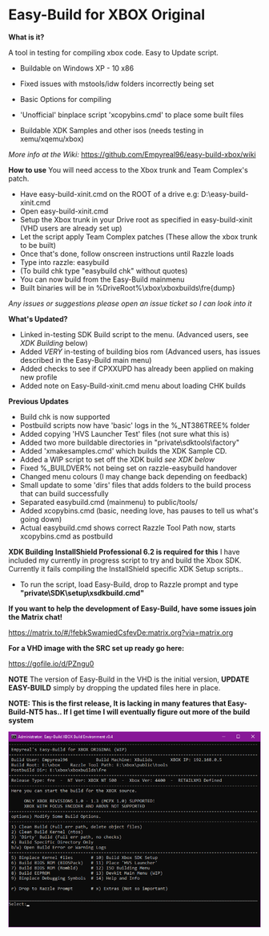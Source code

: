 # Easy-Build for XBOX Original



**What is it?**

A tool in testing for compiling xbox code. Easy to Update script.

- Buildable on Windows XP - 10 x86

- Fixed issues with mstools/idw folders incorrectly being set

- Basic Options for compiling

- 'Unofficial' binplace script 'xcopybins.cmd' to place some built files

- Buildable XDK Samples and other isos (needs testing in xemu/xqemu/xbox)

*More info at the Wiki:*
https://github.com/Empyreal96/easy-build-xbox/wiki


**How to use**
You will need access to the Xbox trunk and Team Complex's patch.

- Have easy-build-xinit.cmd on the ROOT of a drive e.g: D:\easy-build-xinit.cmd
- Open easy-build-xinit.cmd
- Setup the Xbox trunk in your Drive root as specified in easy-build-xinit (VHD users are already set up)
- Let the script apply Team Complex patches (These allow the xbox trunk to be built)
- Once that's done, follow onscreen instructions until Razzle loads
- Type into razzle: easybuild
- (To build chk type "easybuild chk" without quotes)
- You can now build from the Easy-Build mainmenu
- Built binaries will be in %DriveRoot%\xbox\xboxbuilds\fre\{dump}

*Any issues or suggestions please open an issue ticket so I can look into it*

**What's Updated?**
- Linked in-testing SDK Build script to the menu. (Advanced users, see *XDK Building* below)
- Added *VERY* in-testing of building bios rom (Advanced users, has issues described in the Easy-Build main menu)
- Added checks to see if CPXXUPD has already been applied on making new profile
- Added note on Easy-Build-xinit.cmd menu about loading CHK builds

**Previous Updates**

- Build chk is now supported
- Postbuild scripts now have 'basic' logs in the %_NT386TREE% folder
- Added copying 'HVS Launcher Test' files (not sure what this is)
- Added two more buildable directories in "private\sdktools\factory"
- Added 'xmakesamples.cmd' which builds the XDK Sample CD.
- Added a WIP script to set off the XDK build *see XDK below*
- Fixed %_BUILDVER% not being set on razzle-easybuild handover
- Changed menu colours (I may change back depending on feedback)
- Small update to some 'dirs' files that adds folders to the build process that can build successfully
- Separated easybuild.cmd (mainmenu) to public/tools/ 
- Added xcopybins.cmd (basic, needing love, has pauses to tell us what's going down)
- Actual easybuild.cmd shows correct Razzle Tool Path now, starts xcopybins.cmd as postbuild
  
**XDK Building**
**InstallShield Professional 6.2 is required for this**
I have included my currently in progress script to try and build the Xbox SDK. Currently it fails compiling the InstallShield specific XDK Setup scripts.. 

- To run the script, load Easy-Build, drop to Razzle prompt and type **"private\SDK\setup\xsdkbuild.cmd"**

  
**If you want to help the development of Easy-Build, have some issues join the Matrix chat!**

  https://matrix.to/#/!febkSwamiedCsfevDe:matrix.org?via=matrix.org
  
**For a VHD image with the SRC set up ready go here:**

  https://gofile.io/d/PZngu0

**NOTE** The version of Easy-Build in the VHD is the initial version, **UPDATE EASY-BUILD** simply by dropping the updated files here in place.


  **NOTE: This is the first release, It is lacking in many features that Easy-Build-NT5 has.. If I get time I will eventually figure out more of the build system**
  
  ![Menu](https://github.com/Empyreal96/easy-build-xbox/raw/main/menu.png)
